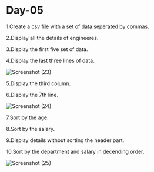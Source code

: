 # Day-05

1.Create a csv file with a set of data seperated by commas.

2.Display all the details of engineeres.

3.Display the first five set of data.

4.Display the last three lines of data.

![Screenshot (23)](https://github.com/user-attachments/assets/d71769cc-c513-4963-ad9b-0aaf06764090)

5.Display the third column.

6.Display the 7th line.

![Screenshot (24)](https://github.com/user-attachments/assets/b1d8232f-714d-48b4-9444-4e26b69adadb)

7.Sort by the age.

8.Sort by the salary.

9.Display details without sorting the header part.

10.Sort by the department and salary in decending order.

![Screenshot (25)](https://github.com/user-attachments/assets/d31c6f2f-88f8-40e5-90d4-f251b5c52c7a)

